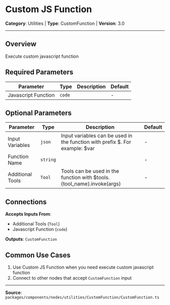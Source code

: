# Custom JS Function

**Category**: Utilities | **Type**: CustomFunction | **Version**: 3.0

---

## Overview

Execute custom javascript function

## Required Parameters

| Parameter | Type | Description | Default |
|-----------|------|-------------|---------|
| Javascript Function | `code` |  | - |

## Optional Parameters

| Parameter | Type | Description | Default |
|-----------|------|-------------|---------|
| Input Variables | `json` | Input variables can be used in the function with prefix $. For example: $var | - |
| Function Name | `string` |  | - |
| Additional Tools | `Tool` | Tools can be used in the function with $tools.{tool_name}.invoke(args) | - |

## Connections

**Accepts Inputs From**:
- Additional Tools (`Tool`)
- Javascript Function (`code`)

**Outputs**: `CustomFunction`

## Common Use Cases

1. Use Custom JS Function when you need execute custom javascript function
2. Connect to other nodes that accept `CustomFunction` input

---

**Source**: `packages/components/nodes/utilities/CustomFunction/CustomFunction.ts`